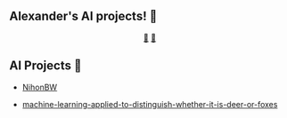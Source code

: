## Alexander's AI projects! 👋

<p align="center">
<a href="https://github.com/alexliqu09/alexliqu09/blob/main/ai.md">🤖</a>
<a href="https://github.com/alexliqu09/alexliqu09/blob/main/cibersecurity.md">🔑</a>
</p>

## AI Projects 🤖
- [NihonBW ](https://github.com/alexliqu09/NihonBW) 

- [machine-learning-applied-to-distinguish-whether-it-is-deer-or-foxes ](https://github.com/alexliqu09/-machine-learning-applied-to-distinguish-whether-it-is-deer-or-foxes)